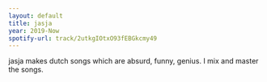 ```yaml
---
layout: default
title: jasja
year: 2019-Now
spotify-url: track/2utkgIOtxO93fEBGkcmy49
---
```

jasja makes dutch songs which are absurd, funny, genius. I mix and master the songs.